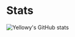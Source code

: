 # Stats
![Yellowy's GitHub stats](https://github-readme-stats.vercel.app/api?username=thedevyellowy&theme=radical&show_icons=true)

<!---
TheDevYellowy/TheDevYellowy is a ✨ special ✨ repository because its `README.md` (this file) appears on your GitHub profile.
You can click the Preview link to take a look at your changes.
--->
